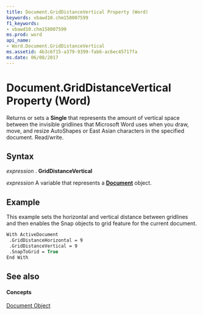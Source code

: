 ```yaml
---
title: Document.GridDistanceVertical Property (Word)
keywords: vbawd10.chm158007599
f1_keywords:
- vbawd10.chm158007599
ms.prod: word
api_name:
- Word.Document.GridDistanceVertical
ms.assetid: 4b3c6f15-a379-9399-fab6-ac6ec45717fa
ms.date: 06/08/2017
---
```



# Document.GridDistanceVertical Property (Word)

Returns or sets a  **Single** that represents the amount of vertical space between the invisible gridlines that Microsoft Word uses when you draw, move, and resize AutoShapes or East Asian characters in the specified document. Read/write.


## Syntax

 _expression_ . **GridDistanceVertical**

 _expression_ A variable that represents a **[Document](document-object-word.md)** object.


## Example

This example sets the horizontal and vertical distance between gridlines and then enables the Snap objects to grid feature for the current document.


```vb
With ActiveDocument 
 .GridDistanceHorizontal = 9 
 .GridDistanceVertical = 9 
 .SnapToGrid = True 
End With
```


## See also


#### Concepts


[Document Object](document-object-word.md)

